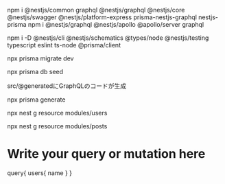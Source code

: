 npm i @nestjs/common graphql @nestjs/graphql @nestjs/core @nestjs/swagger @nestjs/platform-express prisma-nestjs-graphql nestjs-prisma
npm i @nestjs/graphql @nestjs/apollo @apollo/server graphql

npm i -D @nestjs/cli @nestjs/schematics @types/node @nestjs/testing typescript eslint ts-node @prisma/client

npx prisma migrate dev

npx prisma db seed


src/@generatedにGraphQLのコードが生成

npx prisma generate


npx nest g resource modules/users

npx nest g resource modules/posts


# Write your query or mutation here
query{
  users{
   name
  }
}